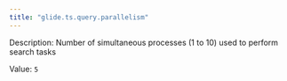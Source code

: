 ```yaml
---
title: "glide.ts.query.parallelism"
---
```


Description: Number of simultaneous processes (1 to 10) used to perform search tasks

Value: `5`